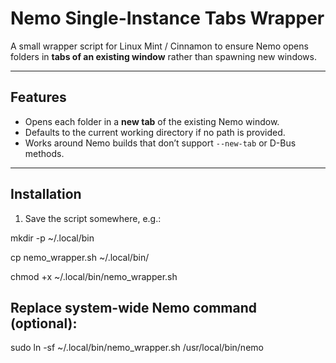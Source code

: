 # Nemo Single-Instance Tabs Wrapper

A small wrapper script for Linux Mint / Cinnamon to ensure Nemo opens folders
in **tabs of an existing window** rather than spawning new windows.

---

## Features

- Opens each folder in a **new tab** of the existing Nemo window.
- Defaults to the current working directory if no path is provided.
- Works around Nemo builds that don’t support `--new-tab` or D-Bus methods.

---

## Installation

1. Save the script somewhere, e.g.:

mkdir -p ~/.local/bin

cp nemo_wrapper.sh ~/.local/bin/

chmod +x ~/.local/bin/nemo_wrapper.sh

##  Replace system-wide Nemo command (optional):

sudo ln -sf ~/.local/bin/nemo_wrapper.sh /usr/local/bin/nemo
